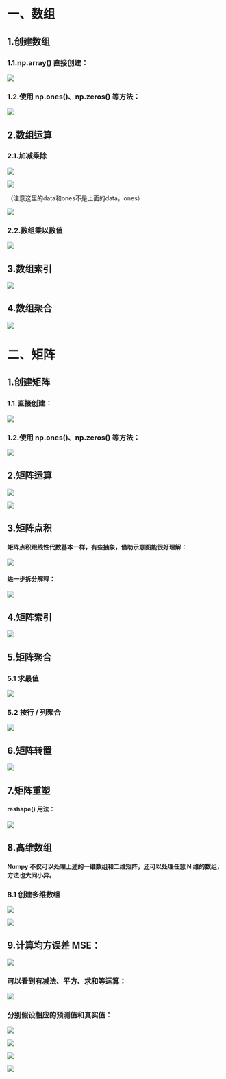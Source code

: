 # 一、数组

## 1.创建数组
### 1.1.np.array() 直接创建：

![](https://pic1.zhimg.com/80/v2-90de7812f9fc3169cffb7e39d4c3cfd8_1440w.jpg)

### 1.2.使用 np.ones()、np.zeros() 等方法：

![](https://pic4.zhimg.com/80/v2-6e73db4bcf9e406d110da4f2827200ab_1440w.jpg)

## 2.数组运算
### 2.1.加减乘除

![](https://pic3.zhimg.com/80/v2-ae2106c929707e5613c6d8b8bb7aab16_1440w.png)

![](https://pic3.zhimg.com/80/v2-651679ca10deeda9810c5a59de52bac6_1440w.jpg)

（注意这里的data和ones不是上面的data，ones）

![](https://pic2.zhimg.com/80/v2-c2b47f98a0c1ae65eedd798bb222758d_1440w.png)

### 2.2.数组乘以数值

![](https://pic4.zhimg.com/80/v2-e461f0c4e4a66622b487b71f22e3eb7b_1440w.png)

## 3.数组索引

![](https://pic1.zhimg.com/80/v2-6ab0797b53e61645a9564376ae9f3d0c_1440w.jpg)

## 4.数组聚合

![](https://pic2.zhimg.com/80/v2-6e8ef73d761be46fdf60aefcf3953821_1440w.jpg)

# 二、矩阵
## 1.创建矩阵
### 1.1.直接创建：

![](https://pic4.zhimg.com/80/v2-58fe9b45561eed23069a721ec516279b_1440w.jpg)

### 1.2.使用 np.ones()、np.zeros() 等方法：

![](https://pic3.zhimg.com/80/v2-63b85180f9ac32626669e0cd662f5d92_1440w.jpg)

## 2.矩阵运算

![](https://pic3.zhimg.com/80/v2-651679ca10deeda9810c5a59de52bac6_1440w.jpg)

![](https://pic2.zhimg.com/80/v2-b1a31f23c0cab9570a3f7b0d2af42031_1440w.jpg)

## 3.矩阵点积
#### 矩阵点积跟线性代数基本一样，有些抽象，借助示意图能很好理解：

![](https://pic1.zhimg.com/80/v2-c3f791e0c27505216111dfe9d3f51c74_1440w.jpg)

#### 进一步拆分解释：

![](https://pic2.zhimg.com/80/v2-ffeacb71407ec517f64294c30a962159_1440w.jpg)

## 4.矩阵索引

![](https://pic3.zhimg.com/80/v2-45f4ce6a4ffd5f8af7ab6c7ba717720e_1440w.jpg)

## 5.矩阵聚合
### 5.1 求最值

![](https://pic2.zhimg.com/80/v2-fa64dda84ef6ac60c277446e5dea8029_1440w.jpg)

### 5.2 按行 / 列聚合

![](https://pic2.zhimg.com/80/v2-e5dbfb6c39c9065351628b8e9f22ba35_1440w.jpg)

## 6.矩阵转置

![](https://pic4.zhimg.com/80/v2-689c92bca6be7d624a473b41fa0fec9b_1440w.jpg)

## 7.矩阵重塑

#### reshape() 用法：

![](https://pic4.zhimg.com/80/v2-676cd66b7083e7507ebec3b69c0b8d3f_1440w.jpg)

## 8.高维数组
#### Numpy 不仅可以处理上述的一维数组和二维矩阵，还可以处理任意 N 维的数组，方法也大同小异。

### 8.1 创建多维数组

![](https://pic4.zhimg.com/80/v2-00e2ef23fefed05864e66318b6c5d107_1440w.jpg)

![](https://pic2.zhimg.com/80/v2-e5bb94c075e23e20e58cea9e2df47cf1_1440w.jpg)

## 9.计算均方误差 MSE：

![](https://pic4.zhimg.com/80/v2-70d84cd6b6975b2757e5e164249b0cdb_1440w.jpg)

### 可以看到有减法、平方、求和等运算：

![](https://pic1.zhimg.com/80/v2-e52fd0fc193ad26494ee9ce35559753c_1440w.jpg)

### 分别假设相应的预测值和真实值：

![](https://pic1.zhimg.com/80/v2-0462ab48e91ca9081cc652fce298de6c_1440w.jpg)

![](https://pic1.zhimg.com/80/v2-fb39528fcfd3447639f203df41949b00_1440w.jpg)

![](https://pic1.zhimg.com/80/v2-a2ed39331e8841397d4908fc2157a46c_1440w.jpg)

![](https://pic1.zhimg.com/80/v2-56048efa2b5f2a10832388b69c050ebc_1440w.jpg)




















